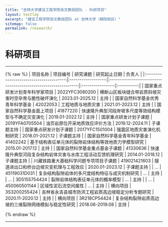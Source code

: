 ```yaml
---
title: "吉林大学建设工程学院张文教授团队 - 科研项目"
layout: textlay
excerpt: "建设工程学院张文教授团队 at 吉林大学（朝阳校区）"
sitemap: false
permalink: /research/
---
```


# 科研项目
---
{% raw %}
|                项目名称                |      项目编号      |                            研究课题                            |   研究起止日期   |   负责人   |
|:--------------------------------------:|:------------------:|:--------------------------------------------------------------:|:----------------:|:----------:|
|     国家重点研发计划青年科学家项目     | 2022YFC3080200 |    横断山区板块缝合带岩质斜坡灾害时空孕育与脆性破坏演化    |  2023.01-2025.12 |    主持    |
|    国家自然科学基金优秀青年科学基金    |      42022053      |                       工程地质与地质灾害                       |  2021.01-2023.12 |    主持    |
|         国家自然科学基金面上项目       |      41877220      |   快速隆升典型河段岸坡多尺度等效结构模型与不确定灾变演化   |  2019.01-2022.12 |    主持    |
|         国家重点研发计划子课题         |   2019YFA0705504   |                 油页岩原位开采地质效应评价方法                 |  2019.12-2024.11 | 子课题主持 |
|         国家重点研发计划子课题         |   2017YFC1501004   |                   强震区地质灾害演化机制研究                   |  2018.01-2021.12 | 子课题主持 |
|      国家自然科学基金青年科学基金      |      41402242      |    基于结构表征单元体的裂隙岩体结构等效地质力学模型研究    |  2015.01-2017.12 |    主持    |
|     国家自然科学基金重点基金子课题     |      41330636      | 快速隆升典型河段复杂结构岩体灾害与水库工程活动互馈机理研究 |  2014.01-2018.12 | 子课题主持 |
| 川藏铁路重大基础科学问题专项项目子课题 |    419021421603    |             隧道进出口和桥台边坡灾变机理与工程效应             |  2020.01-2023.12 | 子课题主持 |
|                    ...                 |    45119031D031    |         复杂结构裂隙岩体的多尺度结构特征与成灾机制研究         |        ...       |    主持    |
|                    ...                 |    3D5155754424    |                裂隙岩体结构表征单元体的概率模型                |        ...       |    主持    |
|                 ...                    |    450060501144    |                      区域性泥石流空间属性                      |        ...       |    主持    |
|                横向项目                |    3S3200255424    |       吉林省永吉县城市防洪工程岩质高边坡稳定分析专题研究       |  2020.11-2020.12 |    主持    |
|                横向项目                |    3R218CP54424    |      复杂结构裂隙岩质高边坡的三维裂隙网络模拟与稳定性研究      |  2018.06-2019.08 |    主持    |

{% endraw %}

---


